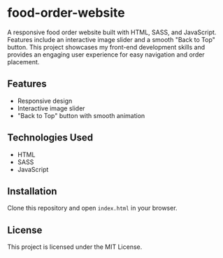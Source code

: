 # food-order-website
A responsive food order website built with HTML, SASS, and JavaScript. Features include an interactive image slider and a smooth "Back to Top" button. This project showcases my front-end development skills and provides an engaging user experience for easy navigation and order placement.

## Features
- Responsive design
- Interactive image slider
- "Back to Top" button with smooth animation

## Technologies Used
- HTML
- SASS
- JavaScript

## Installation
Clone this repository and open `index.html` in your browser.

## License
This project is licensed under the MIT License.
